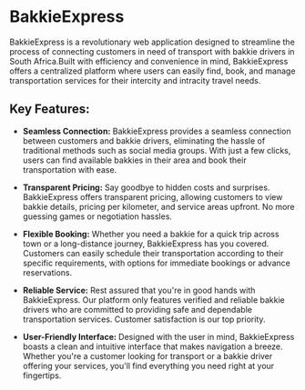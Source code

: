 # BakkieExpress
BakkieExpress is a revolutionary web application designed to streamline the process of connecting customers in need of transport with bakkie drivers in South Africa.Built with efficiency and convenience in mind, BakkieExpress offers a centralized platform where users can easily find, book, and manage transportation services for their intercity and intracity travel needs.


## Key Features:

- **Seamless Connection:** BakkieExpress provides a seamless connection between customers and bakkie drivers, eliminating the hassle of traditional methods such as social media groups. With just a few clicks, users can find available bakkies in their area and book their transportation with ease.

- **Transparent Pricing:** Say goodbye to hidden costs and surprises. BakkieExpress offers transparent pricing, allowing customers to view bakkie details, pricing per kilometer, and service areas upfront. No more guessing games or negotiation hassles.

- **Flexible Booking:** Whether you need a bakkie for a quick trip across town or a long-distance journey, BakkieExpress has you covered. Customers can easily schedule their transportation according to their specific requirements, with options for immediate bookings or advance reservations.

- **Reliable Service:** Rest assured that you're in good hands with BakkieExpress. Our platform only features verified and reliable bakkie drivers who are committed to providing safe and dependable transportation services. Customer satisfaction is our top priority.

- **User-Friendly Interface:** Designed with the user in mind, BakkieExpress boasts a clean and intuitive interface that makes navigation a breeze. Whether you're a customer looking for transport or a bakkie driver offering your services, you'll find everything you need right at your fingertips.
